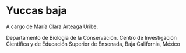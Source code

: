 # Yuccas baja
A cargo de María Clara Arteaga Uribe. 

Departamento de Biología de la Conservación.
Centro de Investigación Científica y de Educación Superior de Ensenada, Baja California, México
